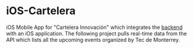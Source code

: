 # iOS-Cartelera

iOS Mobile App for "Cartelera Innovación" which integrates the [backend](https://github.com/ProyectoIntegrador2018/cartelera_backend)
with an iOS application. The following project pulls real-time data from the API which lists all the upcoming events organized by Tec de Monterrey.
